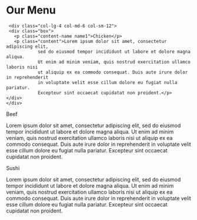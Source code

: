<!DOCTYPE html>
<html>
<head>

<title>Responsive Layout</title>
<meta name="viewport" content="width=device-width, initial-scale=1">
<link rel="stylesheet" type="text/css" href="style.css">

</head>
<body>
     <h1>Our Menu</h1>

     <div class="col-lg-4 col-md-6 col-sm-12">
     <div class="box">
	   <p class="content-name name1">Chicken</p>
	   <p class="content">Lorem ipsum dolor sit amet, consectetur adipiscing elit,
	            sed do eiusmod tempor incididunt ut labore et dolore magna aliqua.
	            Ut enim ad minim veniam, quis nostrud exercitation ullamco laboris nisi
	            ut aliquip ex ea commodo consequat. Duis aute irure dolor in reprehenderit 
	            in voluptate velit esse cillum dolore eu fugiat nulla pariatur.
	            Excepteur sint occaecat cupidatat non proident.</p>
	</div>
	</div>

 <div class="col-lg-4 col-md-6 col-sm-12">
     <div class="box">
	   <p class="content-name name2">Beef</p>
	   <p class="content">Lorem ipsum dolor sit amet, consectetur adipiscing elit,
	            sed do eiusmod tempor incididunt ut labore et dolore magna aliqua.
	            Ut enim ad minim veniam, quis nostrud exercitation ullamco laboris nisi
	            ut aliquip ex ea commodo consequat. Duis aute irure dolor in reprehenderit 
	            in voluptate velit esse cillum dolore eu fugiat nulla pariatur.
	            Excepteur sint occaecat cupidatat non proident.</p>
	</div>
	</div>

 <div class="col-lg-4 col-md-6 col-sm-12">
     <div class="box">
	   <p class="content-name name3">Sushi</p>
	   <p class="content">Lorem ipsum dolor sit amet, consectetur adipiscing elit,
	            sed do eiusmod tempor incididunt ut labore et dolore magna aliqua.
	            Ut enim ad minim veniam, quis nostrud exercitation ullamco laboris nisi
	            ut aliquip ex ea commodo consequat. Duis aute irure dolor in reprehenderit 
	            in voluptate velit esse cillum dolore eu fugiat nulla pariatur.
	            Excepteur sint occaecat cupidatat non proident.</p>
	</div>
	</div>

</body>
</html>
